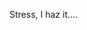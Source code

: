 <!--
id: 1532144910
link: http://kevinisom.info/post/1532144910/stress-i-haz-it
slug: stress-i-haz-it
date: Wed Nov 10 2010 19:50:20 GMT+1300 (NZDT)
raw: {"blog_name":"kevinisom","id":1532144910,"post_url":"http://kevinisom.info/post/1532144910/stress-i-haz-it","slug":"stress-i-haz-it","type":"text","date":"2010-11-10 06:50:20 GMT","timestamp":1289371820,"state":"published","format":"html","reblog_key":"JbsXad8G","tags":[],"short_url":"http://tmblr.co/Zw68Yy1RKgqE","highlighted":[],"feed_item":"http://twitter.com/kev_nz/statuses/2207555069681664","from_feed_id":"650289","note_count":0,"title":null,"body":"<p>Stress, I haz it&#8230;.</p>"}
publish: 2010-11-010
tags: 
title: null
-->


Stress, I haz it….


